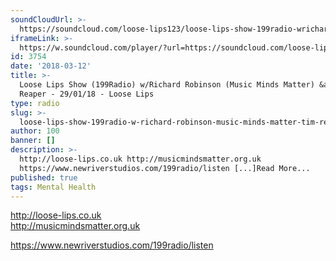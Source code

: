 ```yaml
---
soundCloudUrl: >-
  https://soundcloud.com/loose-lips123/loose-lips-show-199radio-wrichard-robinson-music-minds-matter-tim-reaper-290118
iframeLink: >-
  https://w.soundcloud.com/player/?url=https://soundcloud.com/loose-lips123/loose-lips-show-199radio-wrichard-robinson-music-minds-matter-tim-reaper-290118&color=00aabb&auto_play=false&hide_related=false&show_comments=true&show_user=true&show_reposts=false
id: 3754
date: '2018-03-12'
title: >-
  Loose Lips Show (199Radio) w/Richard Robinson (Music Minds Matter) &amp; Tim
  Reaper - 29/01/18 - Loose Lips
type: radio
slug: >-
  loose-lips-show-199radio-w-richard-robinson-music-minds-matter-tim-reaper-29-01-18
author: 100
banner: []
description: >-
  http://loose-lips.co.uk http://musicmindsmatter.org.uk
  https://www.newriverstudios.com/199radio/listen [...]Read More...
published: true
tags: Mental Health
---
```

http://loose-lips.co.uk  
http://musicmindsmatter.org.uk  

https://www.newriverstudios.com/199radio/listen